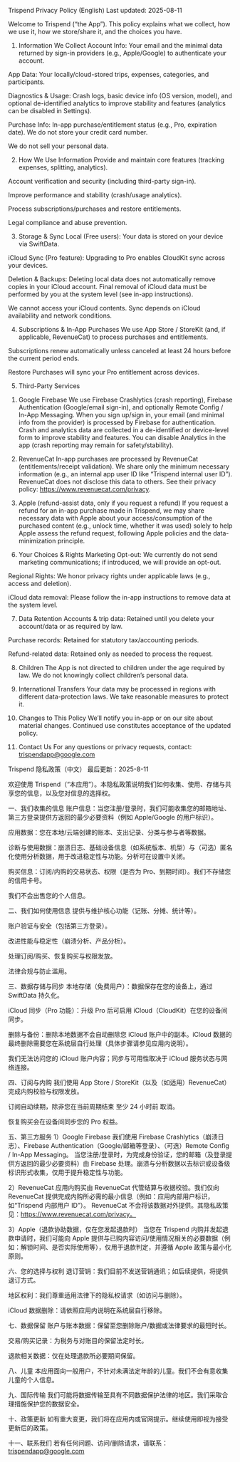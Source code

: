 Trispend Privacy Policy (English)
Last updated: 2025-08-11

Welcome to Trispend (“the App”). This policy explains what we collect, how we use it, how we store/share it, and the choices you have.

1. Information We Collect
Account Info: Your email and the minimal data returned by sign-in providers (e.g., Apple/Google) to authenticate your account.

App Data: Your locally/cloud-stored trips, expenses, categories, and participants.

Diagnostics & Usage: Crash logs, basic device info (OS version, model), and optional de-identified analytics to improve stability and features (analytics can be disabled in Settings).

Purchase Info: In-app purchase/entitlement status (e.g., Pro, expiration date). We do not store your credit card number.

We do not sell your personal data.

2. How We Use Information
Provide and maintain core features (tracking expenses, splitting, analytics).

Account verification and security (including third-party sign-in).

Improve performance and stability (crash/usage analytics).

Process subscriptions/purchases and restore entitlements.

Legal compliance and abuse prevention.

3. Storage & Sync
Local (Free users): Your data is stored on your device via SwiftData.

iCloud Sync (Pro feature): Upgrading to Pro enables CloudKit sync across your devices.

Deletion & Backups: Deleting local data does not automatically remove copies in your iCloud account. Final removal of iCloud data must be performed by you at the system level (see in-app instructions).

We cannot access your iCloud contents. Sync depends on iCloud availability and network conditions.

4. Subscriptions & In-App Purchases
We use App Store / StoreKit (and, if applicable, RevenueCat) to process purchases and entitlements.

Subscriptions renew automatically unless canceled at least 24 hours before the current period ends.

Restore Purchases will sync your Pro entitlement across devices.

5. Third-Party Services
1) Google Firebase
We use Firebase Crashlytics (crash reporting), Firebase Authentication (Google/email sign-in), and optionally Remote Config / In-App Messaging.
When you sign up/sign in, your email (and minimal info from the provider) is processed by Firebase for authentication. Crash and analytics data are collected in a de-identified or device-level form to improve stability and features. You can disable Analytics in the app (crash reporting may remain for safety/stability).

2) RevenueCat
In-app purchases are processed by RevenueCat (entitlements/receipt validation). We share only the minimum necessary information (e.g., an internal app user ID like “Trispend internal user ID”).
RevenueCat does not disclose this data to others. See their privacy policy: https://www.revenuecat.com/privacy.

3) Apple (refund-assist data, only if you request a refund)
If you request a refund for an in-app purchase made in Trispend, we may share necessary data with Apple about your access/consumption of the purchased content (e.g., unlock time, whether it was used) solely to help Apple assess the refund request, following Apple policies and the data-minimization principle.

6. Your Choices & Rights
Marketing Opt-out: We currently do not send marketing communications; if introduced, we will provide an opt-out.

Regional Rights: We honor privacy rights under applicable laws (e.g., access and deletion).

iCloud data removal: Please follow the in-app instructions to remove data at the system level.

7. Data Retention
Accounts & trip data: Retained until you delete your account/data or as required by law.

Purchase records: Retained for statutory tax/accounting periods.

Refund-related data: Retained only as needed to process the request.

8. Children
The App is not directed to children under the age required by law. We do not knowingly collect children’s personal data.

9. International Transfers
Your data may be processed in regions with different data-protection laws. We take reasonable measures to protect it.

10. Changes to This Policy
We’ll notify you in-app or on our site about material changes. Continued use constitutes acceptance of the updated policy.

11. Contact Us
For any questions or privacy requests, contact: trispendapp@google.com


Trispend 隐私政策（中文）
最后更新：2025-8-11

欢迎使用 Trispend（“本应用”）。本隐私政策说明我们如何收集、使用、存储与共享您的信息，以及您对信息的选择权。

一、我们收集的信息
账户信息：当您注册/登录时，我们可能收集您的邮箱地址、第三方登录提供方返回的最少必要资料（例如 Apple/Google 的用户标识）。

应用数据：您在本地/云端创建的账本、支出记录、分类与参与者等数据。

诊断与使用数据：崩溃日志、基础设备信息（如系统版本、机型）与（可选）匿名化使用分析数据，用于改进稳定性与功能。分析可在设置中关闭。

购买信息：订阅/内购的交易状态、权限（是否为 Pro、到期时间）。我们不存储您的信用卡号。

我们不会出售您的个人信息。

二、我们如何使用信息
提供与维护核心功能（记账、分摊、统计等）。

账户验证与安全（包括第三方登录）。

改进性能与稳定性（崩溃分析、产品分析）。

处理订阅/购买、恢复购买与权限发放。

法律合规与防止滥用。

三、数据存储与同步
本地存储（免费用户）：数据保存在您的设备上，通过 SwiftData 持久化。

iCloud 同步（Pro 功能）：升级 Pro 后可启用 iCloud（CloudKit）在您的设备间同步。

删除与备份：删除本地数据不会自动删除您 iCloud 账户中的副本。iCloud 数据的最终删除需要您在系统层自行处理（具体步骤请参见应用内说明）。

我们无法访问您的 iCloud 账户内容；同步与可用性取决于 iCloud 服务状态与网络连接。

四、订阅与内购
我们使用 App Store / StoreKit（以及（如适用）RevenueCat）完成内购校验与权限发放。

订阅自动续期，除非您在当前周期结束 至少 24 小时前 取消。

恢复购买会在设备间同步您的 Pro 权益。

五、第三方服务
1）Google Firebase
我们使用 Firebase Crashlytics（崩溃日志）、Firebase Authentication（Google/邮箱等登录）、（可选）Remote Config / In-App Messaging。
当您注册/登录时，为完成身份验证，您的邮箱（及登录提供方返回的最少必要资料）由 Firebase 处理。崩溃与分析数据以去标识或设备级标识形式收集，仅用于提升稳定性与功能。

2）RevenueCat
应用内购买由 RevenueCat 代管结算与收据校验。我们仅向 RevenueCat 提供完成内购所必需的最小信息（例如：应用内部用户标识，如“Trispend 内部用户 ID”）。
RevenueCat 不会将该数据对外提供。其隐私政策见：https://www.revenuecat.com/privacy。

3）Apple（退款协助数据，仅在您发起退款时）
当您在 Trispend 内购并发起退款申请时，我们可能向 Apple 提供与已购内容访问/使用情况相关的必要数据（例如：解锁时间、是否实际使用等），仅用于退款判定，并遵循 Apple 政策与最小化原则。

六、您的选择与权利
退订营销：我们目前不发送营销通讯；如后续提供，将提供退订方式。

地区权利：我们尊重适用法律下的隐私权请求（如访问与删除）。

iCloud 数据删除：请依照应用内说明在系统层自行移除。

七、数据保留
账户与账本数据：保留至您删除账户/数据或法律要求的最短时长。

交易/购买记录：为税务与对账目的保留法定时长。

退款相关数据：仅在处理退款所必要期间保留。

八、儿童
本应用面向一般用户，不针对未满法定年龄的儿童。我们不会有意收集儿童的个人信息。

九、国际传输
我们可能将数据传输至具有不同数据保护法律的地区。我们采取合理措施保护您的数据安全。

十、政策更新
如有重大变更，我们将在应用内或官网提示。继续使用即视为接受更新后的政策。

十一、联系我们
若有任何问题、访问/删除请求，请联系：trispendapp@google.com
